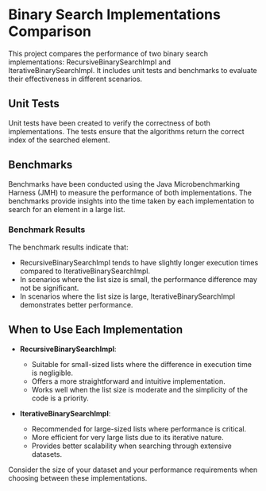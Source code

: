 # Binary Search Implementations Comparison

This project compares the performance of two binary search implementations: RecursiveBinarySearchImpl and IterativeBinarySearchImpl. It includes unit tests and benchmarks to evaluate their effectiveness in different scenarios.

## Unit Tests

Unit tests have been created to verify the correctness of both implementations. The tests ensure that the algorithms return the correct index of the searched element.

## Benchmarks

Benchmarks have been conducted using the Java Microbenchmarking Harness (JMH) to measure the performance of both implementations. The benchmarks provide insights into the time taken by each implementation to search for an element in a large list.

### Benchmark Results

The benchmark results indicate that:

- RecursiveBinarySearchImpl tends to have slightly longer execution times compared to IterativeBinarySearchImpl.
- In scenarios where the list size is small, the performance difference may not be significant.
- In scenarios where the list size is large, IterativeBinarySearchImpl demonstrates better performance.

## When to Use Each Implementation

- **RecursiveBinarySearchImpl**:
  - Suitable for small-sized lists where the difference in execution time is negligible.
  - Offers a more straightforward and intuitive implementation.
  - Works well when the list size is moderate and the simplicity of the code is a priority.

- **IterativeBinarySearchImpl**:
  - Recommended for large-sized lists where performance is critical.
  - More efficient for very large lists due to its iterative nature.
  - Provides better scalability when searching through extensive datasets.

Consider the size of your dataset and your performance requirements when choosing between these implementations.
